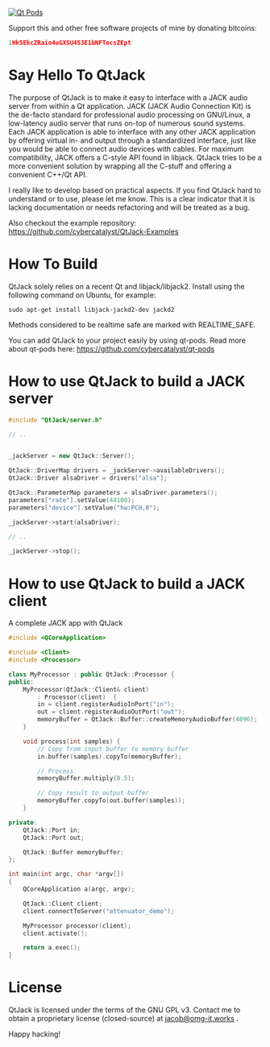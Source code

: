 [![Qt Pods](http://qt-pods.org/assets/logo.png "Qt Pods")](http://qt-pods.org)

Support this and other free software projects of mine by donating bitcoins:
```cpp
1Hk5EkcZRaio4uGXSU453E1bNFTecsZEpt
```

Say Hello To QtJack
=======================

The purpose of QtJack is to make it easy to interface with a JACK audio server from within a Qt application. JACK (JACK Audio Connection Kit) is the de-facto standard for professional audio processing on GNU/Linux, a low-latency audio server that runs on-top of numerous sound systems. Each JACK application is able to interface with any other JACK application by offering virtual in- and output through a standardized interface, just like you would be able to connect audio devices with cables. For maximum compatibility, JACK offers a C-style API found in libjack. QtJack tries to be a more convenient solution by wrapping all the C-stuff and offering a convenient C++/Qt API.

I really like to develop based on practical aspects. If you find QtJack hard to understand or to use, please let me know. This is a clear indicator that it is lacking documentation or needs refactoring and will be treated as a bug.

Also checkout the example repository:
https://github.com/cybercatalyst/QtJack-Examples

How To Build
============

QtJack solely relies on a recent Qt and libjack/libjack2. Install using the following command on Ubuntu, for example:

`sudo apt-get install libjack-jackd2-dev jackd2`

Methods considered to be realtime safe are marked with REALTIME_SAFE.

You can add QtJack to your project easily by using qt-pods. Read more about qt-pods here:
https://github.com/cybercatalyst/qt-pods

How to use QtJack to build a JACK server
==========

```cpp
#include "QtJack/server.h"

// ..


_jackServer = new QtJack::Server();

QtJack::DriverMap drivers = _jackServer->availableDrivers();
QtJack::Driver alsaDriver = drivers["alsa"];

QtJack::ParameterMap parameters = alsaDriver.parameters();
parameters["rate"].setValue(44100);
parameters["device"].setValue("hw:PCH,0");

_jackServer->start(alsaDriver);

// ..

_jackServer->stop();

```

How to use QtJack to build a JACK client
==========

A complete JACK app with QtJack
```cpp
#include <QCoreApplication>

#include <Client>
#include <Processor>

class MyProcessor : public QtJack::Processor {
public:
    MyProcessor(QtJack::Client& client)
        : Processor(client)  {
        in = client.registerAudioInPort("in");
        out = client.registerAudioOutPort("out");
        memoryBuffer = QtJack::Buffer::createMemoryAudioBuffer(4096);
    }

    void process(int samples) {
        // Copy from input buffer to memory buffer
        in.buffer(samples).copyTo(memoryBuffer);

        // Process
        memoryBuffer.multiply(0.5);

        // Copy result to output buffer
        memoryBuffer.copyTo(out.buffer(samples));
    }

private:
    QtJack::Port in;
    QtJack::Port out;

    QtJack::Buffer memoryBuffer;
};

int main(int argc, char *argv[])
{
    QCoreApplication a(argc, argv);

    QtJack::Client client;
    client.connectToServer("attenuator_demo");

    MyProcessor processor(client);
    client.activate();

    return a.exec();
}

```

License
========
QtJack is licensed under the terms of the GNU GPL v3. Contact me to obtain a proprietary license (closed-source) at jacob@omg-it.works .

Happy hacking!



